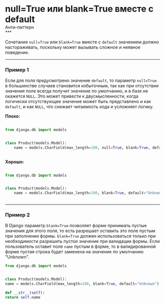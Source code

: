 
<div class="sticky-header">
  <div>
    <h1 style="margin: 0;">null=True или blank=True вместе с default</h1>
    <p style="margin: 0;">Анти-паттерн</p>
  </div>
</div>
***

Сочетание `null=True` или `blank=True` вместе с `default` значением должно настораживать, поскольку может вызывать сложное и неявное поведение.

***

### Пример 1

Если для поля предусмотрено значение `default`, то параметр `null=True` в большинстве случаев становится избыточным, так как при отсутствии значения поле всегда получит значение по умолчанию, и в базе не окажется `NULL`. Это может привести к двусмысленности, когда логически отсутствующее значение может быть представлено и как `default`, и как `NULL`, что снижает читаемость кода и усложняет логику.


                                    **Плохо:**

                                    ```python
                                    from django.db import models


class Product(models.Model):
    name = models.CharField(max_length=100, null=True, blank=True, default="Unknown")
                                    ```


                                    **Хорошо:**

                                    ```python
                                    from django.db import models


class Product(models.Model):
    name = models.CharField(max_length=100, blank=True, default="Unknown")
                                    ```

***

### Пример 2

В Django параметр `blank=True` позволяет форме принимать пустые значения для этого поля, то есть разрешает оставить это поле пустым при заполнении формы. `blank=True` должен использоваться только при необходимости разрешить пустое значение при валидации формы. Если пользователь оставит поле `name` пустым в форме, то в валидированной форме пустая строка будет заменена на значение по умолчанию "Unknown".

```python
from django.db import models


class Product(models.Model):
name = models.CharField(max_length=100, blank=True, default="Unknown")

def __str__(self):
return self.name
```


